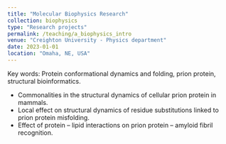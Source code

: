 ```yaml
---
title: "Molecular Biophysics Research"
collection: biophysics
type: "Research projects"
permalink: /teaching/a_biophysics_intro
venue: "Creighton University - Physics department"
date: 2023-01-01
location: "Omaha, NE, USA"
---
```

Key words: Protein conformational dynamics and folding, prion protein, structural bioinformatics.

* Commonalities in the structural dynamics of cellular prion protein in mammals.
* Local effect on structural dynamics of residue substitutions linked to prion protein misfolding.
* Effect of protein – lipid interactions on prion protein – amyloid fibril recognition.  

  
